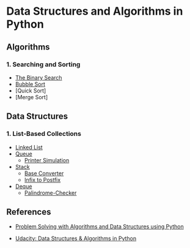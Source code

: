 # Data Structures and Algorithms in Python
## Algorithms
### 1. Searching and Sorting
- [The Binary Search](https://github.com/dtsai7/Data-Structures-and-Algorithms-in-Python/blob/master/Algorithms/Searching%20and%20Sorting/the_binary_search.py)
- [Bubble Sort](https://github.com/dtsai7/Data-Structures-and-Algorithms-in-Python/blob/master/Algorithms/Searching%20and%20Sorting/bubble_sort.py)
- [Quick Sort]
- [Merge Sort]

## Data Structures
### 1. List-Based Collections
- [Linked List](https://github.com/dtsai7/Data-Structures-and-Algorithms-in-Python/blob/master/Data%20Structures/Linked%20List/single_linked_list.py)
- [Queue](https://github.com/dtsai7/Data-Structures-and-Algorithms-in-Python/blob/master/Data%20Structures/Queue/Queue.py)
   - [Printer Simulation](https://github.com/dtsai7/Data-Structures-and-Algorithms-in-Python/blob/master/Data%20Structures/Deque/palchecker.py)
- [Stack](https://github.com/dtsai7/Data-Structures-and-Algorithms-in-Python/blob/master/Data%20Structures/Stack/Stack.py)
   - [Base Converter](https://github.com/dtsai7/Data-Structures-and-Algorithms-in-Python/blob/master/Data%20Structures/Stack/baseconverter.py)
   - [Infix to Postfix](https://github.com/dtsai7/Data-Structures-and-Algorithms-in-Python/blob/master/Data%20Structures/Stack/infix_to_postfix.py)
- [Deque](https://github.com/dtsai7/Data-Structures-and-Algorithms-in-Python/blob/master/Data%20Structures/Deque/deque.py)
   - [Palindrome-Checker](https://github.com/dtsai7/Data-Structures-and-Algorithms-in-Python/blob/master/Data%20Structures/Deque/palchecker.py)


## References

- [Problem Solving with Algorithms and Data Structures using Python](https://runestone.academy/runestone/books/published/pythonds/index.html#)

- [Udacity: Data Structures & Algorithms in Python](https://classroom.udacity.com/courses/ud513)
